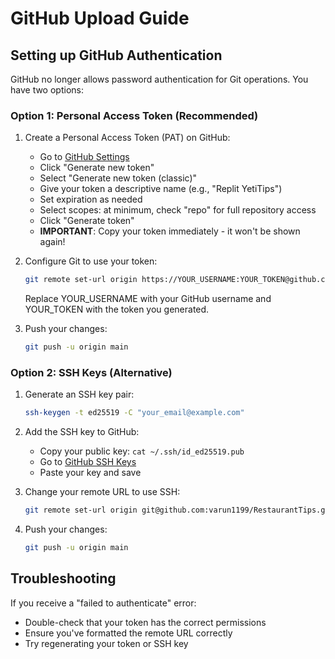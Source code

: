 # GitHub Upload Guide

## Setting up GitHub Authentication

GitHub no longer allows password authentication for Git operations. You have two options:

### Option 1: Personal Access Token (Recommended)

1. Create a Personal Access Token (PAT) on GitHub:
   - Go to [GitHub Settings](https://github.com/settings/tokens)
   - Click "Generate new token"
   - Select "Generate new token (classic)"
   - Give your token a descriptive name (e.g., "Replit YetiTips")
   - Set expiration as needed
   - Select scopes: at minimum, check "repo" for full repository access
   - Click "Generate token"
   - **IMPORTANT**: Copy your token immediately - it won't be shown again!

2. Configure Git to use your token:
   ```bash
   git remote set-url origin https://YOUR_USERNAME:YOUR_TOKEN@github.com/varun1199/RestaurantTips.git
   ```
   Replace YOUR_USERNAME with your GitHub username and YOUR_TOKEN with the token you generated.

3. Push your changes:
   ```bash
   git push -u origin main
   ```

### Option 2: SSH Keys (Alternative)

1. Generate an SSH key pair:
   ```bash
   ssh-keygen -t ed25519 -C "your_email@example.com"
   ```

2. Add the SSH key to GitHub:
   - Copy your public key: `cat ~/.ssh/id_ed25519.pub`
   - Go to [GitHub SSH Keys](https://github.com/settings/ssh/new)
   - Paste your key and save

3. Change your remote URL to use SSH:
   ```bash
   git remote set-url origin git@github.com:varun1199/RestaurantTips.git
   ```

4. Push your changes:
   ```bash
   git push -u origin main
   ```

## Troubleshooting

If you receive a "failed to authenticate" error:
- Double-check that your token has the correct permissions
- Ensure you've formatted the remote URL correctly
- Try regenerating your token or SSH key